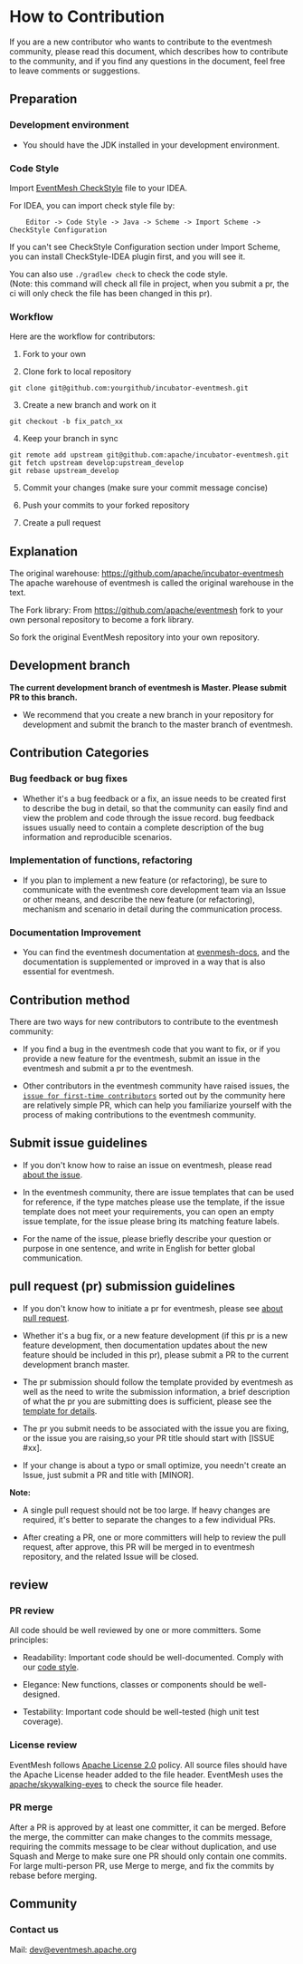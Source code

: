 
# How to Contribution

If you are a new contributor who wants to contribute to the eventmesh community, please read this document, which describes how to contribute to the community, and if you find any questions in the document, feel free to leave comments or suggestions.

## Preparation

### Development environment

- You should have the JDK installed in your development environment.

### Code Style

Import [EventMesh CheckStyle](https://github.com/apache/incubator-eventmesh/blob/master/style/checkStyle.xml) file to your IDEA.

For IDEA, you can import check style file by:
```shell
    Editor -> Code Style -> Java -> Scheme -> Import Scheme -> CheckStyle Configuration
```

If you can't see CheckStyle Configuration section under Import Scheme, you can install CheckStyle-IDEA plugin first, and you will see it.

You can also use `./gradlew check` to check the code style.  
(Note: this command will check all file in project, when you submit a pr, the ci will only check the file has been changed in this pr).

### Workflow

Here are the workflow for contributors:

1. Fork to your own

2. Clone fork to local repository
```git
git clone git@github.com:yourgithub/incubator-eventmesh.git
```

3. Create a new branch and work on it
```git
git checkout -b fix_patch_xx
```

4. Keep your branch in sync
```git
git remote add upstream git@github.com:apache/incubator-eventmesh.git
git fetch upstream develop:upstream_develop
git rebase upstream_develop
```

5. Commit your changes (make sure your commit message concise)

6. Push your commits to your forked repository

7. Create a pull request

## Explanation

The original warehouse: https://github.com/apache/incubator-eventmesh The apache warehouse of eventmesh is called the original warehouse in the text.

The Fork library: From https://github.com/apache/eventmesh fork to your own personal repository to become a fork library.

So fork the original EventMesh repository into your own repository.

## Development branch

**The current development branch of eventmesh is Master. Please submit PR to this branch.**

- We recommend that you create a new branch in your repository for development and submit the branch to the master branch of eventmesh.

## Contribution Categories

### Bug feedback or bug fixes

- Whether it's a bug feedback or a fix, an issue needs to be created first to describe the bug in detail, so that the community can easily find and view the problem and code through the issue record. bug feedback issues usually need to contain a complete description of the bug information and reproducible scenarios.

### Implementation of functions, refactoring

- If you plan to implement a new feature (or refactoring), be sure to communicate with the eventmesh core development team via an Issue or other means, and describe the new feature (or refactoring), mechanism and scenario in detail during the communication process.

### Documentation Improvement

- You can find the eventmesh documentation at [evenmesh-docs](https://github.com/apache/incubator-eventmesh/tree/master/docs), and the documentation is supplemented or improved in a way that is also essential for eventmesh.

## Contribution method

There are two ways for new contributors to contribute to the eventmesh community:

- If you find a bug in the eventmesh code that you want to fix, or if you provide a new feature for the eventmesh, submit an issue in the eventmesh and submit a pr to the eventmesh.

- Other contributors in the eventmesh community have raised issues, the [`issue for first-time contributors`](https://github.com/apache/incubator-eventmesh/issues/888) sorted out by the community here are relatively simple PR, which can help you familiarize yourself with the process of making contributions to the eventmesh community.

## Submit issue guidelines

- If you don't know how to raise an issue on eventmesh, please read [about the issue](https://docs.github.com/cn/issues/tracking-your-work-with-issues/quickstart).

- In the eventmesh community, there are issue templates that can be used for reference, if the type matches please use the template, if the issue template does not meet your requirements, you can open an empty issue template, for the issue please bring its matching feature labels.

- For the name of the issue, please briefly describe your question or purpose in one sentence, and write in English for better global communication.

##  pull request (pr) submission guidelines

- If you don't know how to initiate a pr for eventmesh, please see [about pull request](https://docs.github.com/en/pull-requests/collaborating-with-pull-requests/proposing-changes-to-your-work-with-pull-requests/creating-a-pull-request).

- Whether it's a bug fix, or a new feature development (if this pr is a new feature development, then documentation updates about the new feature should be included in this pr), please submit a PR to the current development branch master.

- The pr submission should follow the template provided by eventmesh as well as the need to write the submission information, a brief description of what the pr you are submitting does is sufficient, please see the [template for details](https://github.com/apache/incubator-eventmesh/blob/master/.github/PULL_REQUEST_TEMPLATE.md).

- The pr you submit needs to be associated with the issue you are fixing, or the issue you are raising,so your PR title should start with [ISSUE #xx].

- If your change is about a typo or small optimize, you needn't create an Issue, just submit a PR and title with [MINOR].

**Note:**

 - A single pull request should not be too large. If heavy changes are required, it's better to separate the changes to a few individual PRs.
 
 - After creating a PR, one or more committers will help to review the pull request, after approve, this PR will be merged in to eventmesh repository, and the related Issue will be closed.

## review

### PR review

All code should be well reviewed by one or more committers. Some principles:

- Readability: Important code should be well-documented. Comply with our [code style](https://github.com/apache/incubator-eventmesh/blob/master/style/checkStyle.xml).
  
- Elegance: New functions, classes or components should be well-designed.
  
- Testability: Important code should be well-tested (high unit test coverage).

### License review

EventMesh follows [Apache License 2.0](http://www.apache.org/licenses/LICENSE-2.0.html) policy. All source files should
have the Apache License header added to the file header. EventMesh uses the [apache/skywalking-eyes](https://github.com/apache/skywalking-eyes) to check
the source file header.

### PR merge

After a PR is approved by at least one committer, it can be merged. Before the merge, the committer can make changes to the commits message, requiring the commits
message to be clear without duplication, and use Squash and Merge to make sure one PR should only contain one commits.
For large multi-person PR, use Merge to merge, and fix the commits by rebase before merging.

## Community

### Contact us

Mail: dev@eventmesh.apache.org